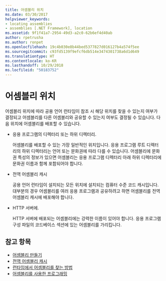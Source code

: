 ```yaml
---
title: 어셈블리 위치
ms.date: 03/30/2017
helpviewer_keywords:
- locating assemblies
- assemblies [.NET Framework], location
ms.assetid: 9f1f41a7-2954-49d3-a2c0-62b6ef4d40ab
author: rpetrusha
ms.author: ronpet
ms.openlocfilehash: 19c4b030e8b44bed5377827d016127b4a574f5ee
ms.sourcegitcommit: c93fd5139f9efcf6db514e3474301738a6d1d649
ms.translationtype: HT
ms.contentlocale: ko-KR
ms.lasthandoff: 10/29/2018
ms.locfileid: "50183752"
---
```

# <a name="assembly-location"></a>어셈블리 위치
어셈블리 위치에 따라 공용 언어 런타임이 참조 시 해당 위치를 찾을 수 있는지 여부가 결정되고 어셈블리를 다른 어셈블리와 공유할 수 있는지 여부도 결정될 수 있습니다. 다음 위치에 어셈블리를 배포할 수 있습니다.  
  
-   응용 프로그램의 디렉터리 또는 하위 디렉터리.  
  
     어셈블리를 배포할 수 있는 가장 일반적인 위치입니다. 응용 프로그램 루트 디렉터리의 하위 디렉터리는 언어 또는 문화권에 따라 다를 수 있습니다. 어셈블리에 문화권 특성의 정보가 있으면 어셈블리는 응용 프로그램 디렉터리 아래 하위 디렉터리에 문화권 이름과 함께 포함되어야 합니다.  
  
-   전역 어셈블리 캐시  
  
     공용 언어 런타임이 설치되는 모든 위치에 설치되는 컴퓨터 수준 코드 캐시입니다. 대부분의 경우 어셈블리를 여러 응용 프로그램과 공유하려고 하면 어셈블리를 전역 어셈블리 캐시에 배포해야 합니다.  
  
-   HTTP 서버에.  
  
     HTTP 서버에 배포되는 어셈블리에는 강력한 이름이 있어야 합니다. 응용 프로그램 구성 파일의 코드베이스 섹션에 있는 어셈블리를 가리킵니다.  
  
## <a name="see-also"></a>참고 항목  
- [어셈블리 만들기](../../../docs/framework/app-domains/create-assemblies.md)  
- [전역 어셈블리 캐시](../../../docs/framework/app-domains/gac.md)  
- [런타임에서 어셈블리를 찾는 방법](../../../docs/framework/deployment/how-the-runtime-locates-assemblies.md)  
- [어셈블리를 사용한 프로그래밍](../../../docs/framework/app-domains/programming-with-assemblies.md)
